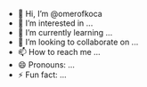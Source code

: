 - 👋 Hi, I’m @omerofkoca
- 👀 I’m interested in ...
- 🌱 I’m currently learning ...
- 💞️ I’m looking to collaborate on ...
- 📫 How to reach me ...
- 😄 Pronouns: ...
- ⚡ Fun fact: ...

<!---
omerofkoca/omerofkoca is a ✨ special ✨ repository because its `README.md` (this file) appears on your GitHub profile.
You can click the Preview link to take a look at your changes.
--->
